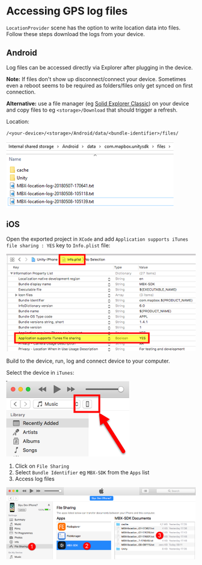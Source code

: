 # Accessing GPS log files

`LocationProvider` scene has the option to write location data into files.
Follow these steps download the logs from your device.

## Android

Log files can be accessed directly via Explorer after plugging in the device.

**Note:** If files don't show up disconnect/connect your device. Sometimes even a reboot seems to be required as folders/files only get synced on first connection.

**Alternative:** use a file manager (eg [Solid Explorer Classic](https://play.google.com/store/apps/details?id=pl.solidexplorer)) on your device and copy files to eg `<storage>/Download` that should trigger a refresh.


Location:

```
/<your-device>/<storage>/Android/data/<bundle-identifier>/files/
```

![log file location on Android](images/access-gps-logs/android-logfile-location.png)

## iOS

Open the exported project in `XCode` and add `Application supports iTunes file sharing : YES` key to `Info.plist` file:

![edit info.plist](images/access-gps-logs/info.plist.png)

Build to the device, run, log and connect device to your computer.

Select the device in `iTunes`:

![select device in itunes](images/access-gps-logs/itunes-select-device.png)

1. Click on `File Sharing`
2. Select `Bundle Identifier` eg `MBX-SDK` from the `Apps` list
3. Access log files

![get log files in itunes](images/access-gps-logs/itunes-file-sharing.png)
